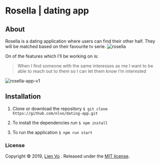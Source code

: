 # Rosella | dating app
## About
Rosella is a dating application where users can find their other half. They will be matched based on their favourite tv serie.
![rosella](https://user-images.githubusercontent.com/8554238/55113935-e9fbcb00-50e0-11e9-9ea8-7154274bae25.jpg)

On of the features which I’ll be working on is:
> When I find someone with the same interesses as me I want to be able to reach out to them so I can let them know I’m interested

![rosella-app-v1](https://user-images.githubusercontent.com/8554238/55114380-12d09000-50e2-11e9-8cf8-03ee37bbb761.jpg)

## Installation
1. Clone or download the repository
`$ git clone https://github.com/nlvo/dating-app.git`

2. To install the dependencies run
 `$ npm install`

3. To run the application
 `$ npm run start` 

### License
Copyright © 2019, [Lien Vo](https://github.com/nlvo) . Released under the [MIT license](https://github.com/nlvo/dating-app/blob/master/LICENSE).